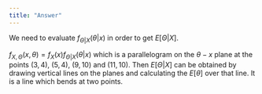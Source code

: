 ```yaml
---
title: "Answer"
---
```


We need to evaluate $f_{\Theta \vert X}(\theta \vert x)$ in order to get $E[\Theta \vert X]$.


$f_{X,\Theta}(x,\theta) = f_{X}(x) f_{\Theta \vert X}(\theta \vert x)$ which is a parallelogram on the $\theta-x$ plane at the points $(3,4)$, $(5,4)$, $(9,10)$ and $(11,10)$. Then $E[\Theta \vert X]$ can be obtained by drawing vertical lines on the planes and calculating the $E[\theta]$ over that line. It is a line which bends at two points.
